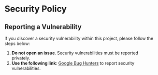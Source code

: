 # Security Policy

## Reporting a Vulnerability

If you discover a security vulnerability within this project, please follow the steps below:

1. **Do not open an issue**. Security vulnerabilities must be reported privately.
2. **Use the following link**: [Google Bug Hunters](https://g.co/vulnz) to report security vulnerabilities.